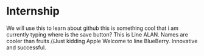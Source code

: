 # Internship
We will use this to learn about github
this is something cool that i am currently typing where is the save button?
This is Line ALAN. Names are cooler than fruits //Just kidding Apple
Welcome to line BlueBerry. Innovative and successful. 
